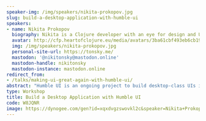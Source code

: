```yaml
---
speaker-img: /img/speakers/nikita-prokopov.jpg
slug: build-a-desktop-application-with-humble-ui
speakers:
- name: Nikita Prokopov
  biography: Nikita is a Clojure developer with an eye for design and UX. He is the author of DataScript, Humble UI, Rum, Clojure Sublimed, Tongue, Clj-reload, Uberjars, Clj-simple-router, and Fira Code.
  avatar: http://cfp.heartofclojure.eu/media/avatars/3ba61cbf493eb6cb19e738c497e206e4_6EoGwIB.jpg
  img: /img/speakers/nikita-prokopov.jpg
  personal-site-url: https://tonsky.me/
  mastodon: '@nikitonsky@mastodon.online'
  mastodon-handle: nikitonsky
  mastodon-instance: mastodon.online
redirect_from:
- /talks/making-ui-great-again-with-humble-ui/
abstract: "Humble UI is an ongoing project to build desktop-class UIs in Clojure without help of the browser.\r\n\r\nIn this workshop, we’ll try to build a new graphical desktop application that works across all three OSes from scratch."
type: Workshop
title: Build a Desktop Application with Humble UI
code: W8JQNR
image: https://dynogee.com/gen?id=xqxdvgzswovkl2c&speaker=Nikita+Prokopov&title=Build+a+Desktop+Application+with+Humble+UI&type=Workshop&img=https%3A//2024.heartofclojure.eu/img/speakers/nikita-prokopov.jpg%3Fv%3D1721201157465
---
```

